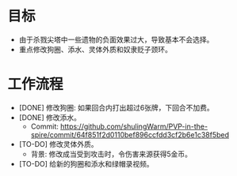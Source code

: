 # 目标
- 由于杀戮尖塔中一些遗物的负面效果过大，导致基本不会选择。
- 重点修改狗圈、添水、灵体外质和奴隶贬子颈环。

# 工作流程
- [DONE] 修改狗圈: 如果回合内打出超过6张牌，下回合不加费。
- [DONE] 修改添水。
	- Commit: https://github.com/shulingWarm/PVP-in-the-spire/commit/64f851f2d0110bef896ccfdd3cf2b6e1c38f5bed
- [TO-DO] 修改灵体外质。
	- 背景: 修改成当受到攻击时，令伤害来源获得5金币。
- [TO-DO] 给新的狗圈和添水和绿帽录视频。